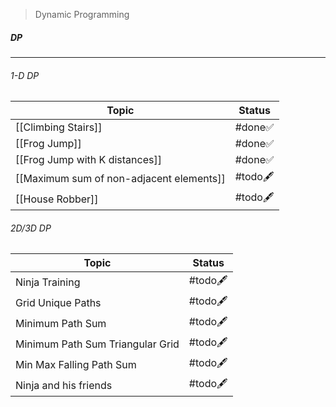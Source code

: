 > Dynamic Programming  
##### DP
---
###### 1-D DP
| Topic                                    | Status   |
| ---------------------------------------- | -------- |
| [[Climbing Stairs]]                      | #done✅   |
| [[Frog Jump]]                            | #done✅   |
| [[Frog Jump with K distances]]           | #done✅   |
| [[Maximum sum of non-adjacent elements]] | #todo🖋️ |
| [[House Robber]]                         | #todo🖋️ |
###### 2D/3D DP
| Topic                            | Status   |
| -------------------------------- | -------- |
| Ninja Training                   | #todo🖋️ |
| Grid Unique Paths                | #todo🖋️ |
| Minimum Path Sum                 | #todo🖋️ |
| Minimum Path Sum Triangular Grid | #todo🖋️ |
| Min Max Falling Path Sum         | #todo🖋️ |
| Ninja and his friends            | #todo🖋️ |

